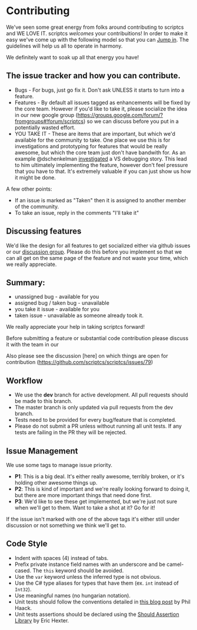 # Contributing

We've seen some great energy from folks around contributing to scriptcs and WE LOVE IT. scriptcs *welcomes* your contribuitions! In order to make it easy we've come up with the following model so that you can [Jump in](http://nikcodes.com/2013/05/10/new-contributor-jump-in/). The guidelines will help us all to operate in harmony.

We definitely want to soak up all that energy you have!

## The issue tracker and how you can contribute.

* Bugs - For bugs, just go fix it. Don't ask UNLESS it starts to turn into a feature.
* Features - By default all issues tagged as enhancements will be fixed by the core team. However if you'd like to take it, please socialize the idea in our new google group (https://groups.google.com/forum/?fromgroups#!forum/scriptcs) so we can discuss before you put in a potentially wasted effort.
* YOU TAKE IT - These are items that are important, but which we'd available for the community to take. One place we use this is for investigations and prototyping for features that would be really awesome, but which the core team just don't have bandwith for. As an example @dschenkelman [investigated](https://github.com/scriptcs/scriptcs/issues/68?source=cc) a VS debugging story. This lead to him ultimately implementing the feature, however don't feel pressure that you have to that. It's extremely valuable if you can just show us how it might be done.

A few other points:

* If an issue is marked as "Taken" then it is assigned to another member of the community.
* To take an issue, reply in the comments "I'll take it"

## Discussing features

We'd like the design for all features to get socialized either via github issues or our [discussion group](https://groups.google.com/forum/?fromgroups#!forum/scriptcs). Please do this before you implement so that we can all get on the same page of the feature and not waste your time, which we really appreciate.

## Summary:

* unassigned bug - available for you
* assigned bug / taken bug - unavailable
* you take it issue - available for you
* taken issue - unavailable as someone already took it.

We really appreciate your help in taking scriptcs forward!

Before submitting a feature or substantial code contribution please discuss it with the team in our

Also please see the discussion [here] on which things are open for contribution (https://github.com/scriptcs/scriptcs/issues/79)

## Workflow

* We use the **dev** branch for active development. All pull requests should be made to this branch.
* The master branch is only updated via pull requests from the dev branch.
* Tests need to be provided for every bug/feature that is completed.
* Please do not submit a PR unless without running all unit tests. If any tests are failing in the PR they will be rejected.

## Issue Management

We use some tags to manage issue priority.

* **P1**: This is a big deal. It's either really awesome, terribly broken, or it's holding other awesome things up.
* **P2**: This is kind of important and we're really looking forward to doing it, but there are more important things that need done first. 
* **P3**: We'd like to see these get implemented, but we're just not sure when we'll get to them. Want to take a shot at it? Go for it!

If the issue isn't marked with one of the above tags it's either still under discussion or not something we think we'll get to.

## Code Style

* Indent with spaces (4) instead of tabs.
* Prefix private instance field names with an underscore and be camel-cased. The `this` keyword should be avoided.
* Use the `var` keyword unless the inferred type is not obvious.
* Use the C# type aliases for types that have them (ex. `int` instead of `Int32`).
* Use meaningful names (no hungarian notation).
* Unit tests should follow the conventions detailed in [this blog post](http://haacked.com/archive/2012/01/02/structuring-unit-tests.aspx) by Phil Haack.
* Unit tests assertions should be declared using the [Should Assertion Library](https://github.com/erichexter/Should) by Eric Hexter.
